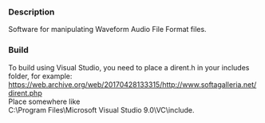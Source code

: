 ### Description ###
Software for manipulating Waveform Audio File Format files.   

### Build ###   
To build using Visual Studio, you need to place a dirent.h in your includes folder,  for example:  
https://web.archive.org/web/20170428133315/http://www.softagalleria.net/dirent.php  
Place somewhere like  
C:\Program Files\Microsoft Visual Studio 9.0\VC\include.   
